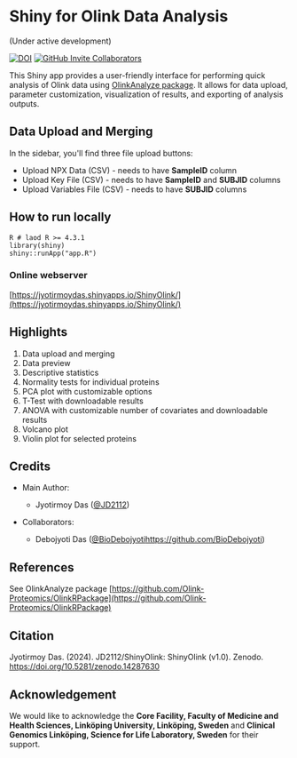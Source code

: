 # Shiny for Olink Data Analysis
(Under active development)

[![DOI](https://zenodo.org/badge/DOI/10.5281/zenodo.14287630.svg)](https://doi.org/10.5281/zenodo.14287630)
[![GitHub Invite Collaborators](https://img.shields.io/badge/Invite-Collaborators-blue?style=for-the-badge&logo=github)](https://github.com/JD2112/ShinyWGCNA/settings/access)

This Shiny app provides a user-friendly interface for performing quick analysis of Olink data using [OlinkAnalyze package](https://github.com/Olink-Proteomics/OlinkRPackage). It allows for data upload, parameter customization, visualization of results, and exporting of analysis outputs.

## Data Upload and Merging
In the sidebar, you'll find three file upload buttons:
  - Upload NPX Data (CSV) - needs to have **SampleID** column
  - Upload Key File (CSV) - needs to have **SampleID** and **SUBJID** columns
  - Upload Variables File (CSV) - needs to have **SUBJID** columns

## How to run locally
```
R # laod R >= 4.3.1
library(shiny)
shiny::runApp("app.R")
```

### Online webserver

[https://jyotirmoydas.shinyapps.io/ShinyOlink/](https://jyotirmoydas.shinyapps.io/ShinyOlink/)

## Highlights

1. Data upload and merging
2. Data preview
3. Descriptive statistics
4. Normality tests for individual proteins
5. PCA plot with customizable options
6. T-Test with downloadable results
7. ANOVA with customizable number of covariates and downloadable results
8. Volcano plot
9. Violin plot for selected proteins


## Credits
- Main Author: 
    - Jyotirmoy Das ([@JD2112](https://github.com/JD2112))

- Collaborators: 
    - Debojyoti Das ([@BioDebojyoti]()https://github.com/BioDebojyoti)

## References
See OlinkAnalyze package [https://github.com/Olink-Proteomics/OlinkRPackage](https://github.com/Olink-Proteomics/OlinkRPackage)

## Citation

Jyotirmoy Das. (2024). JD2112/ShinyOlink: ShinyOlink (v1.0). Zenodo. https://doi.org/10.5281/zenodo.14287630

## Acknowledgement

We would like to acknowledge the **Core Facility, Faculty of Medicine and Health Sciences, Linköping University, Linköping, Sweden** and **Clinical Genomics Linköping, Science for Life Laboratory, Sweden** for their support.